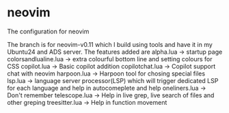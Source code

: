 # neovim
The configuration for neovim

The branch is for neovim-v0.11 which I build using tools and have it in my Ubuntu24 and ADS server. 
The features added are
alpha.lua -> startup page
colorsandlualine.lua -> extra colourful bottom line and setting colours for CSS
copilot.lua -> Basic copilot addition
copilotchat.lua -> Copilot support chat with neovim
harpoon.lua -> Harpoon tool for chosing special files
lsp.lua -> language server processor(LSP) which will trigger dedicated LSP for each language and help in autocomeplete and help
oneliners.lua -> Don't remember
telescope.lua -> Help in live grep, live search of files and other greping
treesitter.lua -> Help in function movement
